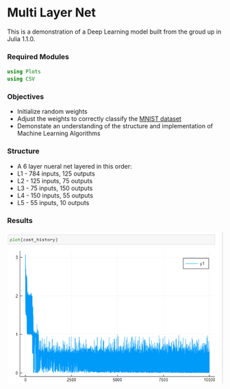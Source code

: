 # Multi Layer Net
This is a demonstration of a Deep Learning model built from the groud up in Julia 1.1.0.
### Required Modules
```julia
using Plots
using CSV
```
### Objectives
* Initialize random weights
* Adjust the weights to correctly classify the [MNIST dataset](http://yann.lecun.com/exdb/mnist/)
* Demonstate an understanding of the structure and implementation of Machine Learning Algorithms

### Structure
* A 6 layer nueral net layered in this order:
* L1 - 784 inputs, 125 outputs
* L2 - 125 inputs, 75 outputs
* L3 - 75 inputs, 150 outputs
* L4 - 150 inputs, 55 outputs
* L5 - 55 inputs, 10 outputs

### Results
![alt text](https://github.com/erichc91/DATA_4319/blob/master/Multi%20Layer%20Perceptron/Cost%20history.png)
